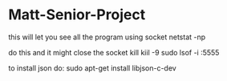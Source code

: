 # Matt-Senior-Project

this will let you see all the program using socket
netstat -np

do this and it might close the socket
kill <PID>
kiil -9 <PID>
sudo lsof -i :5555
  
to install json do: sudo apt-get install libjson-c-dev 
